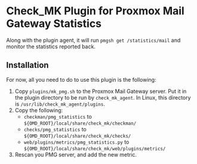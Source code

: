 # Check_MK Plugin for Proxmox Mail Gateway Statistics

Along with the plugin agent, it will run `pmgsh get /statistics/mail` and
monitor the statistics reported back.


## Installation

For now, all you need to do to use this plugin is the following:

1. Copy `plugins/mk_pmg.sh` to the Proxmox Mail Gateway server.  Put it in the
  plugin directory to be run by `check_mk_agent`.  In Linux, this directory is
  `/usr/lib/check_mk_agent/plugins`.
1. Copy the following:
    * `checkman/pmg_statistics` to `${OMD_ROOT}/local/share/check_mk/checkman/`
    * `checks/pmg_statistics` to `${OMD_ROOT}/local/share/check_mk/checks/`
    * `web/plugins/metrics/pmg_statistics.py` to
    `${OMD_ROOT}/local/share/check_mk/web/plugins/metrics/`
1. Rescan you PMG server, and add the new metric.

